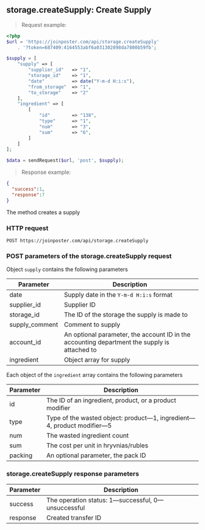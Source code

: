 ## storage.createSupply: Create Supply

> Request example:

```php
<?php
$url = 'https://joinposter.com/api/storage.createSupply'
    . '?token=687409:4164553abf6a031302898da7800b59fb';

$supply = [
    "supply" => [
        "supplier_id"   => "1",
        "storage_id"    => "1",
        "date"          => date("Y-m-d H:i:s"),
        "from_storage"  => "1",
        "to_storage"    => "2"
    ],
    "ingredient" => [
        [
            "id"        => "138",
            "type"      => "1",
            "num"       => "3",
            "sum"       => "6",
        ]
    ]
];

$data = sendRequest($url, 'post', $supply);
```

> Response example:

```json
{
  "success":1,
  "response":7
}
```

The method creates a supply

### HTTP request

`POST https://joinposter.com/api/storage.createSupply`

### POST parameters of the storage.createSupply request

Object `supply` contains the following parameters

Parameter | Description
--------- | -----------
date | Supply date in the `Y-m-d H:i:s` format
supplier_id | Supplier ID
storage_id | The ID of the storage the supply is made to
supply_comment | Comment to supply
account_id | An optional parameter, the account ID in the accounting department the supply is attached to
ingredient | Object array for supply

Each object of the `ingredient` array contains the following parameters

Parameter | Description
--------- | -----------
id | The ID of an ingredient, product, or a product modifier
type | Type of the wasted object: product—1, ingredient—4, product modifier—5
num | The wasted ingredient count
sum | The cost per unit in hryvnias/rubles
packing | An optional parameter, the pack ID

### storage.createSupply response parameters

Parameter | Description
--------- | -----------
success | The operation status: 1—successful, 0—unsuccessful
response | Created transfer ID

